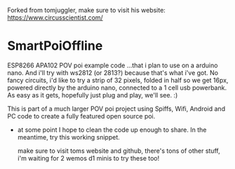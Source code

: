    Forked from tomjuggler, make sure to visit his website: https://www.circusscientist.com/

# SmartPoiOffline
ESP8266 APA102 POV poi example code 
    ...that i plan to use on a arduino nano.
    And i'll try with ws2812 (or 2813?) because that's what i've got.
    No fancy circuits, i'd like to try a strip of 32 pixels, folded in half so we get 16px, powered directly by the arduino nano, connected to a 1 cell usb 
    powerbank. As easy as it gets, hopefully just plug and play, we'll see. :)


This is part of a much larger POV poi project using Spiffs, Wifi, Android and PC code to create a fully featured open source poi.
- at some point I hope to clean the code up enough to share. In the meantime, try this working snippet. 
    
    make sure to visit toms website and github, there's tons of other stuff, i'm waiting for 2 wemos d1 minis to try these too! 
    

